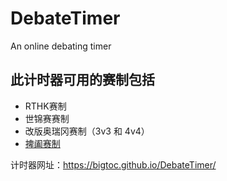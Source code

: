 # DebateTimer

An online debating timer

## 此计时器可用的赛制包括

* RTHK赛制
* 世锦赛赛制
* 改版奥瑞冈赛制（3v3 和 4v4）
* [捭阖赛制](https://mp.weixin.qq.com/s/G9ffMgFP8wQf7kncj3pWIA)

计时器网址：<https://bigtoc.github.io/DebateTimer/>
